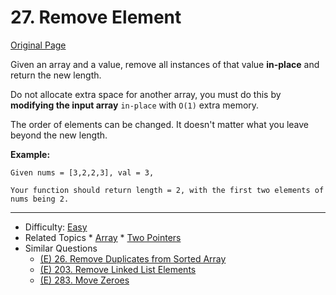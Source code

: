 # 27. Remove Element

[Original Page](https://leetcode.com/problems/remove-element/description/)

Given an array and a value, remove all instances of that value **in-place** and return the new length.

Do not allocate extra space for another array, you must do this by **modifying the input array** `in-place` with `O(1)` extra memory.

The order of elements can be changed. It doesn't matter what you leave beyond the new length.

**Example:** 
```
Given nums = [3,2,2,3], val = 3,

Your function should return length = 2, with the first two elements of nums being 2.
```

---

* Difficulty: [Easy](https://leetcode.com/problemset/all/?difficulty=Easy)
* Related Topics * [Array](https://leetcode.com/tag/array/) * [Two Pointers](https://leetcode.com/tag/two-pointers/)
* Similar Questions 
  * [(E) 26. Remove Duplicates from Sorted Array](https://leetcode.com/problems/remove-duplicates-from-sorted-array/description/)
  * [(E) 203. Remove Linked List Elements](https://leetcode.com/problems/remove-linked-list-elements/description/)
  * [(E) 283. Move Zeroes](https://leetcode.com/problems/move-zeroes/description/)
